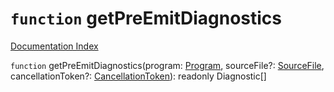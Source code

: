 # `function` getPreEmitDiagnostics

[Documentation Index](../README.md)

`function` getPreEmitDiagnostics(program: [Program](../interface.Program/README.md), sourceFile?: [SourceFile](../interface.SourceFile/README.md), cancellationToken?: [CancellationToken](../interface.CancellationToken/README.md)): readonly Diagnostic\[]

